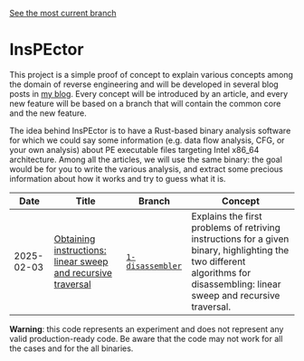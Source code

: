 [See the most current branch](https://github.com/seekbytes/insPEctor/tree/1_disassembler)
# InsPEctor

This project is a simple proof of concept to explain various concepts among the domain of reverse engineering and  will be developed in several blog posts in [my blog](https://nicolo.dev). Every concept will be introduced by an  article, and every new feature will be based on a branch that will contain the common core and the new feature.

The idea behind InsPEctor is to have a Rust-based binary analysis software for which we could say some information  (e.g. data flow analysis, CFG, or your own analysis) about PE executable files targeting Intel x86_64 architecture. Among all the articles, we will use the same binary: the goal would be for you to write the various analysis, and extract some precious information about how it works and try to guess what it is.

| Date       | Title                                                        | Branch                                                                                                                                                                      | Concept            |
|------------|--------------------------------------------------------------|------------------------------------------------------------------------------------------------------------------------------------------------------------------------------|-------------------|
| 2025-02-03 | [Obtaining instructions: linear sweep and recursive traversal](https://nicolo.dev/en/blog/disassembling-binary-linear-recursive/) | [`1-disassembler`](https://github.com/seekbytes/insPEctor/tree/1_disassembler) | Explains the first problems of retriving instructions for a given binary, highlighting the two different algorithms for disassembling: linear sweep and recursive traversal. | 

**Warning**: this code represents an experiment and does not represent any valid production-ready code. Be aware that the code may not work for all the cases and for the all binaries.


